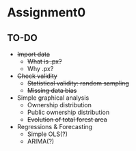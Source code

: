 # Assignment0

## TO-DO
- ~~Import data~~
  - ~~What is .px?~~
  - Why .px?
- ~~Check validity~~
  - ~~Statistical validity: random sampling~~
  - ~~Missing data bias~~
- Simple graphical analysis
  - Ownership distribution
  - Public ownership distribution
  - ~~Evolution of total forest area~~
- Regressions & Forecasting
  - Simple OLS(?)
  - ARIMA(?)

